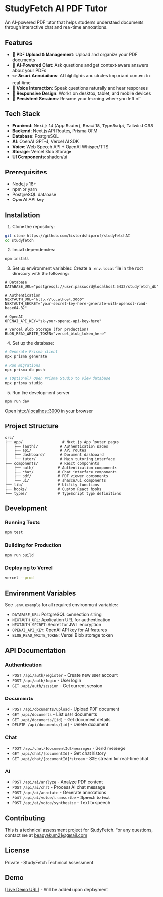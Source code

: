 # StudyFetch AI PDF Tutor

An AI-powered PDF tutor that helps students understand documents through interactive chat and real-time annotations.

## Features

- 📄 **PDF Upload & Management**: Upload and organize your PDF documents
- 💬 **AI-Powered Chat**: Ask questions and get context-aware answers about your PDFs
- ✏️ **Smart Annotations**: AI highlights and circles important content in real-time
- 🎤 **Voice Interaction**: Speak questions naturally and hear responses
- 📱 **Responsive Design**: Works on desktop, tablet, and mobile devices
- 💾 **Persistent Sessions**: Resume your learning where you left off

## Tech Stack

- **Frontend**: Next.js 14 (App Router), React 18, TypeScript, Tailwind CSS
- **Backend**: Next.js API Routes, Prisma ORM
- **Database**: PostgreSQL
- **AI**: OpenAI GPT-4, Vercel AI SDK
- **Voice**: Web Speech API + OpenAI Whisper/TTS
- **Storage**: Vercel Blob Storage
- **UI Components**: shadcn/ui

## Prerequisites

- Node.js 18+ 
- npm or yarn
- PostgreSQL database
- OpenAI API key

## Installation

1. Clone the repository:
```bash
git clone https://github.com/hislordshipprof/studyFetchAI
cd studyfetch
```

2. Install dependencies:
```bash
npm install
```

3. Set up environment variables:
Create a `.env.local` file in the root directory with the following:

```env
# Database
DATABASE_URL="postgresql://user:password@localhost:5432/studyfetch_db"

# Authentication
NEXTAUTH_URL="http://localhost:3000"
NEXTAUTH_SECRET="your-secret-key-here-generate-with-openssl-rand-base64-32"

# OpenAI
OPENAI_API_KEY="sk-your-openai-api-key-here"

# Vercel Blob Storage (for production)
BLOB_READ_WRITE_TOKEN="vercel_blob_token_here"
```

4. Set up the database:
```bash
# Generate Prisma client
npx prisma generate

# Run migrations
npx prisma db push

# (Optional) Open Prisma Studio to view database
npx prisma studio
```

5. Run the development server:
```bash
npm run dev
```

Open [http://localhost:3000](http://localhost:3000) in your browser.

## Project Structure

```
src/
├── app/                  # Next.js App Router pages
│   ├── (auth)/          # Authentication pages
│   ├── api/             # API routes
│   ├── dashboard/       # Document dashboard
│   └── tutor/           # Main tutoring interface
├── components/          # React components
│   ├── auth/           # Authentication components
│   ├── chat/           # Chat interface components
│   ├── pdf/            # PDF viewer components
│   └── ui/             # shadcn/ui components
├── lib/                # Utility functions
├── hooks/              # Custom React hooks
└── types/              # TypeScript type definitions
```

## Development

### Running Tests
```bash
npm test
```

### Building for Production
```bash
npm run build
```

### Deploying to Vercel
```bash
vercel --prod
```

## Environment Variables

See `.env.example` for all required environment variables:

- `DATABASE_URL`: PostgreSQL connection string
- `NEXTAUTH_URL`: Application URL for authentication
- `NEXTAUTH_SECRET`: Secret for JWT encryption
- `OPENAI_API_KEY`: OpenAI API key for AI features
- `BLOB_READ_WRITE_TOKEN`: Vercel Blob storage token

## API Documentation

### Authentication
- `POST /api/auth/register` - Create new user account
- `POST /api/auth/login` - User login
- `GET /api/auth/session` - Get current session

### Documents
- `POST /api/documents/upload` - Upload PDF document
- `GET /api/documents` - List user documents
- `GET /api/documents/[id]` - Get document details
- `DELETE /api/documents/[id]` - Delete document

### Chat
- `POST /api/chat/[documentId]/messages` - Send message
- `GET /api/chat/[documentId]` - Get chat history
- `GET /api/chat/[documentId]/stream` - SSE stream for real-time chat

### AI
- `POST /api/ai/analyze` - Analyze PDF content
- `POST /api/ai/chat` - Process AI chat message
- `POST /api/ai/annotate` - Generate annotations
- `POST /api/ai/voice/transcribe` - Speech to text
- `POST /api/ai/voice/synthesize` - Text to speech

## Contributing

This is a technical assessment project for StudyFetch. For any questions, contact me at beagyekum21@gmail.com

## License

Private - StudyFetch Technical Assessment

## Demo

[[Live Demo URL](https://study-fetch-ai.vercel.app/)] - Will be added upon deployment

